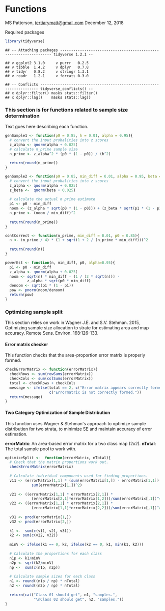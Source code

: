 Functions
================
MS Patterson, <tertiarymatt@gmail.com>
December 12, 2018

Required packages

``` r
library(tidyverse)
```

    ## -- Attaching packages ------------------------------------------------------------------ tidyverse 1.2.1 --

    ## v ggplot2 3.1.0     v purrr   0.2.5
    ## v tibble  1.4.2     v dplyr   0.7.8
    ## v tidyr   0.8.2     v stringr 1.3.1
    ## v readr   1.2.1     v forcats 0.3.0

    ## -- Conflicts --------------------------------------------------------------------- tidyverse_conflicts() --
    ## x dplyr::filter() masks stats::filter()
    ## x dplyr::lag()    masks stats::lag()

### This section is for functions related to sample size determination

Text goes here describing each function.

``` r
genSample1 <- function(p0 = 0.85, h = 0.01, alpha = 0.95){
  # convert the input probalities into z scores
  z_alpha <- qnorm(alpha + 0.025)
  # calculate n_prime sample size
  n_prime <- z_alpha^2 * (p0 * (1 - p0)) / (h^2)
  
  return(round(n_prime))
}

genSample2 <- function(p0 = 0.85, min_diff = 0.01, alpha = 0.95, beta = 0.95){
  # convert the input probalities into z scores
  z_alpha <- qnorm(alpha + 0.025)
  z_beta <-  qnorm(beta + 0.025)
  
  # calculate the actual n prime estimate 
  p1 <- p0 - min_diff
  noom <- (z_alpha * sqrt(p0 * (1 - p0))) + (z_beta * sqrt(p1 * (1 - p1)))
  n_prime <- (noom / min_diff)^2
  
  return(round(n_prime))
}

contCorrect <- function(n_prime, min_diff = 0.01, p0 = 0.85){
  n <- (n_prime / 4) * (1 + sqrt(1 + 2 / (n_prime * min_diff)))^2
  
  return(round(n))
}

powerEst <- function(n, min_diff, p0, alpha=0.95){
  p1 <- p0 - min_diff
  z_alpha <- qnorm(alpha + 0.025)
  noom <- sqrt(n) * min_diff - (1 / (2 * sqrt(n))) - 
          z_alpha * sqrt(p0 * min_diff)
  denoom <- sqrt(p1 * (1 - p1))
  pow <- pnorm(noom/denoom)
  return(pow)
}
```

### Optimizing sample split

This section relies on work in Wagner J.E. and S.V. Stehman. 2015, Optimizing sample size allocation to strate for estimating area and map accuracy. Remote Sens. Environ. 168:126-133.

#### Error matrix checker

This function checks that the area-proportion error matrix is properly formed.

``` r
checkErrorMatrix <- function(errorMatrix){
  checkRows <- sum(rowSums(errorMatrix))
  checkCols <- sum(colSums(errorMatrix))
  total <- checkRows + checkCols
  message <- ifelse(total == 2, c("Error matrix appears correctly formed."),
                    c("Errormatrix is not correctly formed."))
  return(message)
}
```

#### Two Category Optimization of Sample Distribution

This function uses Wagner & Stehman's approach to optimize sample distribution for two strata, to minimize SE and maintain accuracy of error estimation.

**errorMatrix**: An area-based error matrix for a two class map (2x2).
**nTotal**: The total sample pool to work with.

``` r
optimizeSplit <-  function(errorMatrix, nTotal){
  # Check that the matrix proportions work out. 
  checkErrorMatrix(errorMatrix)
  
  # Calculate individual components used for finding proportions. 
  v11 <- (errorMatrix[1,1] * (sum(errorMatrix[1,]) - errorMatrix[1,1]) / 
            sum(errorMatrix[1,])^2)
  
  v21 <- ((errorMatrix[1,1] * errorMatrix[2,1]) * 
            (errorMatrix[2,1]*errorMatrix[1,2]))/sum(errorMatrix[,1])^4
  v22 <- ((errorMatrix[1,1] * errorMatrix[2,1]) * 
            (errorMatrix[1,1]*errorMatrix[2,2]))/sum(errorMatrix[,1])^4
  
  v31 <- prod(errorMatrix[1,])
  v32 <- prod(errorMatrix[2,])
  
  k1 <-  sum(c(v11, v21, v31))
  k2 <- sum(c(v22, v32))
  
  minV <- ifelse(k1 == 0, k2, ifelse(k2 == 0, k1, min(k1, k2)))
  
  # Calculate the proportions for each class
  n1p <- k1/minV
  n2p <- sqrt(k2/minV)
  np <-  sum(c(n1p, n2p))
  
  # Calculate sample sizes for each class
  n1 <- round((n1p / np) * nTotal)
  n2 <- round((n2p / np) * nTotal)
  
  return(cat("Class 01 should get", n1, "samples.", 
             "\nClass 02 should get", n2, "samples."))
}
```
